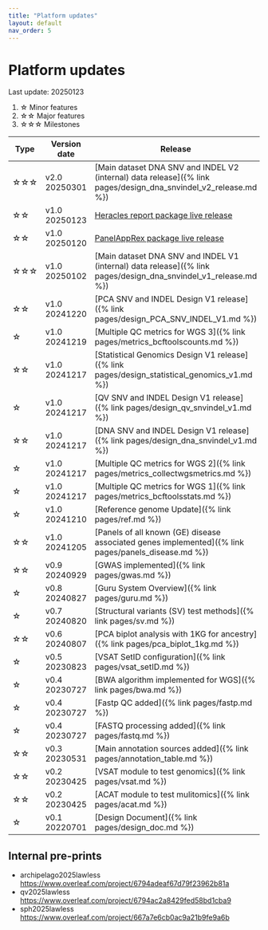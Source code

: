 ```yaml
---
title: "Platform updates"
layout: default
nav_order: 5
---
```


# Platform updates

Last update: 20250123
<!-- [Link to a page]({{ site.baseurl }}{% link pages/ref.md %}) -->

1. ☆   Minor features
2. ☆☆  Major features
3. ☆☆☆ Milestones

| Type | Version date | Release |
|---|---|---|
| ☆☆☆ | v2.0 20250301 | [Main dataset DNA SNV and INDEL V2 (internal) data release]({% link pages/design_dna_snvindel_v2_release.md %}) |
| ☆☆  | v1.0 20250123 | [Heracles report package live release](https://github.com/DylanLawless/heracles) |
| ☆☆  | v1.0 20250120 | [PanelAppRex package live release](https://github.com/DylanLawless/PanelAppRex) |
| ☆☆☆ | v1.0 20250102 | [Main dataset DNA SNV and INDEL V1 (internal) data release]({% link pages/design_dna_snvindel_v1_release.md %}) |
| ☆☆  | v1.0 20241220 | [PCA SNV and INDEL Design V1 release]({% link pages/design_PCA_SNV_INDEL_V1.md %}) |
| ☆   | v1.0 20241219 | [Multiple QC metrics for WGS 3]({% link pages/metrics_bcftoolscounts.md %}) |
| ☆☆  | v1.0 20241217 | [Statistical Genomics Design V1 release]({% link pages/design_statistical_genomics_v1.md %}) |
| ☆   | v1.0 20241217 | [QV SNV and INDEL Design V1 release]({% link pages/design_qv_snvindel_v1.md %}) |
| ☆☆  | v1.0 20241217 | [DNA SNV and INDEL Design V1 release]({% link pages/design_dna_snvindel_v1.md %}) |
| ☆   | v1.0 20241217 | [Multiple QC metrics for WGS 2]({% link pages/metrics_collectwgsmetrics.md %}) |
| ☆   | v1.0 20241217 | [Multiple QC metrics for WGS 1]({% link pages/metrics_bcftoolsstats.md %}) |
| ☆   | v1.0 20241210 | [Reference genome Update]({% link pages/ref.md %}) |
| ☆☆  | v1.0 20241205 | [Panels of all known (GE) disease associated genes implemented]({% link pages/panels_disease.md %}) |
| ☆☆  | v0.9 20240929 | [GWAS implemented]({% link pages/gwas.md %}) | 
| ☆   | v0.8 20240827 | [Guru System Overview]({% link pages/guru.md %}) |
| ☆   | v0.7 20240820 | [Structural variants (SV) test methods]({% link pages/sv.md %}) |
| ☆☆  | v0.6 20240807 | [PCA biplot analysis with 1KG for ancestry]({% link pages/pca_biplot_1kg.md %}) |
| ☆   | v0.5 20230823 | [VSAT SetID configuration]({% link pages/vsat_setID.md %}) |
| ☆   | v0.4 20230727 | [BWA algorithm implemented for WGS]({% link pages/bwa.md %}) |
| ☆   | v0.4 20230727 | [Fastp QC added]({% link pages/fastp.md %}) |
| ☆   | v0.4 20230727 | [FASTQ processing added]({% link pages/fastq.md %}) |
| ☆☆  | v0.3 20230531 | [Main annotation sources added]({% link pages/annotation_table.md %}) |
| ☆☆  | v0.2 20230425 | [VSAT module to test genomics]({% link pages/vsat.md %}) |
| ☆☆  | v0.2 20230425 | [ACAT module to test mulitomics]({% link pages/acat.md %}) |
| ☆   | v0.1 20220701 | [Design Document]({% link pages/design_doc.md %}) |



## Internal pre-prints 

* archipelago2025lawless <https://www.overleaf.com/project/6794adeaf67d79f23962b81a>
* qv2025lawless <https://www.overleaf.com/project/6794ac2a8429fed58bd1cba9>
* sph2025lawless <https://www.overleaf.com/project/667a7e6cb0ac9a21b9fe9a6b>


